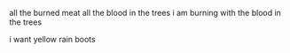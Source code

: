 all the burned meat
all the blood in the trees
i am burning
with the blood in the trees


i want yellow rain boots